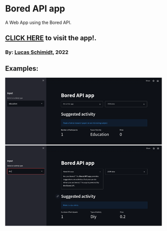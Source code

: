 # Bored API app

A Web App using the Bored API.

## **[CLICK HERE](https://share.streamlit.io/lschimidtc/bored-api-app/main/main.py) to visit the app!**.

### By: [Lucas Schimidt](https://linkedin.com/in/lucasschimidtc), 2022 

## Examples:
![alt text](https://github.com/lschimidtc/Bored-API-app/blob/main/src/img1.png)
![alt text](https://github.com/lschimidtc/Bored-API-app/blob/main/src/img2.png)
